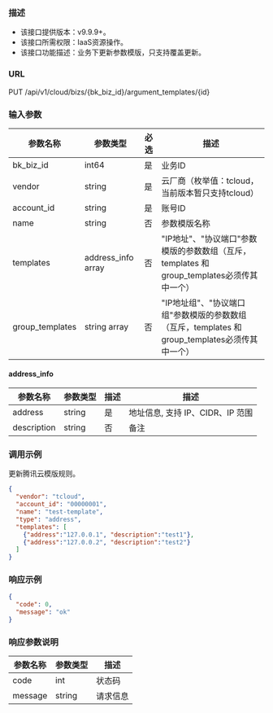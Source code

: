### 描述

- 该接口提供版本：v9.9.9+。
- 该接口所需权限：IaaS资源操作。
- 该接口功能描述：业务下更新参数模版，只支持覆盖更新。

### URL

PUT /api/v1/cloud/bizs/{bk_biz_id}/argument_templates/{id}

### 输入参数

| 参数名称         | 参数类型              | 必选 | 描述                                          |
|-----------------|---------------------|------|----------------------------------------------|
| bk_biz_id       | int64               | 是   | 业务ID                                        |
| vendor          | string              | 是   | 云厂商（枚举值：tcloud，当前版本暂只支持tcloud）   |
| account_id      | string              | 是   | 账号ID                                        |
| name            | string              | 否   | 参数模版名称                                   |
| templates       | address_info array  | 否   | "IP地址"、"协议端口"参数模版的参数数组（互斥，templates 和 group_templates必须传其中一个）       |
| group_templates | string array        | 否   | "IP地址组"、"协议端口组"参数模版的参数数组（互斥，templates 和 group_templates必须传其中一个）    |

#### address_info

| 参数名称     | 参数类型 | 描述 | 描述                          |
|-------------|--------|------|------------------------------|
| address     | string | 是   | 地址信息, 支持 IP、CIDR、IP 范围 |
| description | string | 否   | 备注                          |

### 调用示例

更新腾讯云模版规则。

```json
{
  "vendor": "tcloud",
  "account_id": "00000001",
  "name": "test-template",
  "type": "address",
  "templates": [
    {"address":"127.0.0.1", "description":"test1"},
    {"address":"127.0.0.2", "description":"test2"}
  ]
}
```

### 响应示例

```json
{
  "code": 0,
  "message": "ok"
}
```

### 响应参数说明

| 参数名称  | 参数类型 | 描述    |
|---------|---------|---------|
| code    | int     | 状态码   |
| message | string  | 请求信息 |
